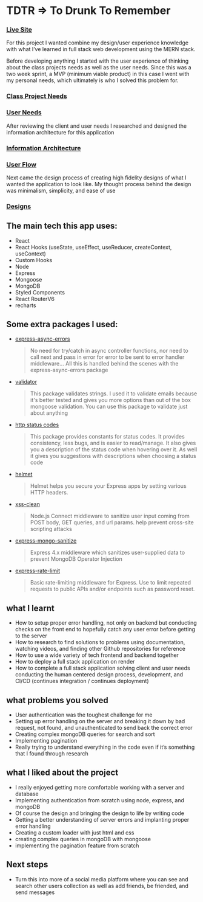# TDTR => To Drunk To Remember

### [Live Site](https://tdtr.onrender.com/intro)

For this project I wanted combine my design/user experience knowledge with what I’ve learned in full stack web development using the MERN stack.

Before developing anything I started with the user experience of thinking about the class projects needs as well as the user needs. Since this was a two week sprint, a MVP (minimum viable product) in this case I went with my personal needs, which ultimately is who I solved this problem for.

### [Class Project Needs](https://www.notion.so/Class-Project-Needs-a851f568f57242d39dc8c9813c0bb5f1)

### [User Needs](https://www.notion.so/Personal-Needs-81c8584e66fa4950a53b2c702fe3cb19)

After reviewing the client and user needs I researched and designed the information architecture for this application

### [Information Architecture](https://www.figma.com/file/nNkKdpeDNBzyvU9ObTfoBP/Information-Architecture)

### [User Flow](https://www.figma.com/file/paclPNy2tqpoKXQ3CcjTsh/User-Flow?node-id=0%3A1)

Next came the design process of creating high fidelity designs of what I wanted the application to look like. My thought process behind the design was minimalism, simplicity, and ease of use

### [Designs](https://www.figma.com/file/JrtbLcHt61qyx76Ztqwcxx/Designs?node-id=4%3A11)

## The main tech this app uses:

- React
- React Hooks (useState, useEffect, useReducer, createContext, useContext)
- Custom Hooks
- Node
- Express
- Mongoose
- MongoDB
- Styled Components
- React RouterV6
- recharts

## Some extra packages I used:

- [express-async-errors](https://www.npmjs.com/package/express-async-errors)
  > No need for try/catch in async controller functions, nor need to call next and pass in error for error to be sent to error handler middleware... All this is handled behind the scenes with the express-async-errors package
- [validator](https://www.npmjs.com/package/validator)
  > This package validates strings. I used it to validate emails because it's better tested and gives you more options than out of the box mongoose validation. You can use this package to validate just about anything
- [http status codes](https://www.npmjs.com/package/http-status-codes)
  > This package provides constants for status codes. It provides consistency, less bugs, and is easier to read/manage. It also gives you a description of the status code when hovering over it. As well it gives you suggestions with descriptions when choosing a status code
- [helmet](https://www.npmjs.com/package/helmet)
  > Helmet helps you secure your Express apps by setting various HTTP headers.
- [xss-clean]()
  > Node.js Connect middleware to sanitize user input coming from POST body, GET queries, and url params. help prevent cross-site scripting attacks
- [express-mongo-sanitize](https://www.npmjs.com/package/express-mongo-sanitize)
  > Express 4.x middleware which sanitizes user-supplied data to prevent MongoDB Operator Injection
- [express-rate-limit](https://www.npmjs.com/package/express-rate-limit)
  > Basic rate-limiting middleware for Express. Use to limit repeated requests to public APIs and/or endpoints such as password reset.

## what I learnt

- How to setup proper error handling, not only on backend but conducting checks on the front end to hopefully catch any user error before getting to the server
- How to research to find solutions to problems using documentation, watching videos, and finding other Github repositories for reference
- How to use a wide variety of tech frontend and backend together
- How to deploy a full stack application on render
- How to complete a full stack application solving client and user needs conducting the human centered design process, development, and CI/CD (continues integration / continues deployment)

## what problems you solved

- User authentication was the toughest challenge for me
- Setting up error handling on the server and breaking it down by bad request, not found, and unauthenticated to send back the correct error
- Creating complex mongoDB queries for search and sort
- Implementing pagination
- Really trying to understand everything in the code even if it’s something that I found through research

## what I liked about the project

- I really enjoyed getting more comfortable working with a server and database
- Implementing authentication from scratch using node, express, and mongoDB
- Of course the design and bringing the design to life by writing code
- Getting a better understanding of server errors and implanting proper error handling
- Creating a custom loader with just html and css
- creating complex queries in mongoDB with mongoose
- implementing the pagination feature from scratch

## Next steps

- Turn this into more of a social media platform where you can see and search other users collection as well as add friends, be friended, and send messages
